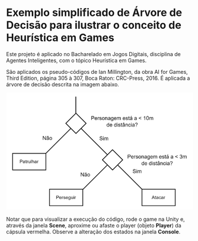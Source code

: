 # Exemplo simplificado de Árvore de Decisão para ilustrar o conceito de Heurística em Games
Este projeto é aplicado no Bacharelado em Jogos Digitais, disciplina de Agentes Inteligentes, com o tópico Heurística em Games.

São aplicados os pseudo-códigos de Ian Millington, da obra AI for Games, Third Edition, página 305 à 307, Boca Raton: CRC-Press, 2016.
É aplicada a árvore de decisão descrita na imagem abaixo.

![image](dctree.png)

Notar que para visualizar a execução do código, rode o game na Unity e, através da janela **Scene**, aproxime ou afaste o player (objeto **Player**) da cápsula vermelha.
Observe a alteração dos estados na janela **Console**.
